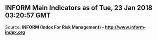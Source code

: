 ## INFORM Main Indicators as of Tue, 23 Jan 2018 03:20:57 GMT

Source: **INFORM (Index For Risk Management) - http://www.inform-index.org**
